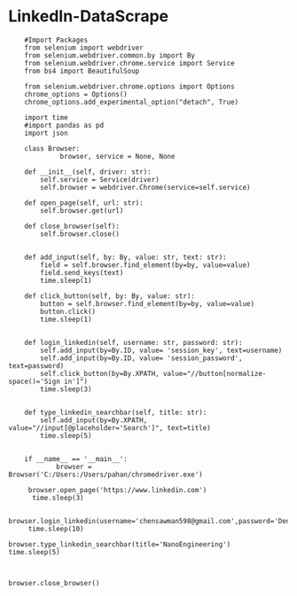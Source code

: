 # LinkedIn-DataScrape

        #Import Packages
        from selenium import webdriver
        from selenium.webdriver.common.by import By
        from selenium.webdriver.chrome.service import Service
        from bs4 import BeautifulSoup

        from selenium.webdriver.chrome.options import Options
        chrome_options = Options()
        chrome_options.add_experimental_option("detach", True)

        import time
        #import pandas as pd
        import json

        class Browser:
                 browser, service = None, None

        def __init__(self, driver: str):
            self.service = Service(driver)
            self.browser = webdriver.Chrome(service=self.service)

        def open_page(self, url: str):
            self.browser.get(url)

        def close_browser(self):
            self.browser.close()


        def add_input(self, by: By, value: str, text: str):
            field = self.browser.find_element(by=by, value=value)
            field.send_keys(text)
            time.sleep(1)

        def click_button(self, by: By, value: str):
            button = self.browser.find_element(by=by, value=value)
            button.click()
            time.sleep(1)


        def login_linkedin(self, username: str, password: str):
            self.add_input(by=By.ID, value= 'session_key', text=username)
            self.add_input(by=By.ID, value= 'session_password', text=password)
            self.click_button(by=By.XPATH, value="//button[normalize-space()='Sign in']")
            time.sleep(3)


        def type_linkedin_searchbar(self, title: str):
            self.add_input(by=By.XPATH, value="//input[@placeholder='Search']", text=title)
            time.sleep(5)


        if __name__ == '__main__':
                browser = Browser('C:/Users:/Users/pahan/chromedriver.exe')

         browser.open_page('https://www.linkedin.com')
          time.sleep(3)

        browser.login_linkedin(username='chensawman598@gmail.com',password='DenjixPochita9876')
         time.sleep(10)

    browser.type_linkedin_searchbar(title='NanoEngineering')
    time.sleep(5)



    browser.close_browser()
